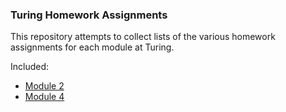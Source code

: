 ### Turing Homework Assignments

This repository attempts to collect lists of the various
homework assignments for each module at Turing.

Included:

* [Module 2](https://github.com/turingschool/turing-homework/blob/master/module-2-homework.markdown)
* [Module 4](https://github.com/turingschool/turing-homework/blob/master/module-4-homework.markdown)

